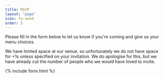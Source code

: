 ```yaml
---
title: RSVP
layout: "page"
icon: fa-send
order: 5
---
```


Please fill in the form below to let us know if you're coming and give us your menu choices.

We have limited space at our venue, so unfortunately we do not have space for +1s unless specified on your invitation. We do apologise for this, but we have already cut the number of people who we would have loved to invite.  
  
{% include form.html %}